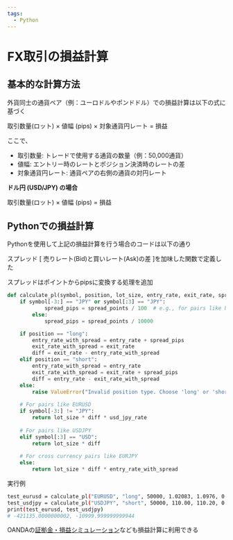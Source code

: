 ```yaml
---
tags:
  - Python
---
```


# FX取引の損益計算

## 基本的な計算方法
外貨同士の通貨ペア（例：ユーロドルやポンドドル）での損益計算は以下の式に基づく

取引数量(ロット) × 値幅 (pips) × 対象通貨円レート = 損益

ここで、

- 取引数量: トレードで使用する通貨の数量（例：50,000通貨）
- 値幅: エントリー時のレートとポジション決済時のレートの差
- 対象通貨円レート: 通貨ペアの右側の通貨の対円レート

**ドル円 (USD/JPY) の場合**

取引数量(ロット) × 値幅 (pips)  = 損益

## Pythonでの損益計算

Pythonを使用して上記の損益計算を行う場合のコードは以下の通り

スプレッド [ 売りレート(Bid)と買いレート(Ask)の差 ]を加味した関数で定義した

スプレッドはポイントからpipsに変換する処理を追加

```py
def calculate_pl(symbol, position, lot_size, entry_rate, exit_rate, spread_points, usd_jpy_rate=146):
    if symbol[-3:] == "JPY" or symbol[:3] == "JPY":
            spread_pips = spread_points / 100  # e.g., for pairs like USDJPY
        else:
            spread_pips = spread_points / 10000

    if position == "long":
        entry_rate_with_spread = entry_rate + spread_pips
        exit_rate_with_spread = exit_rate
        diff = exit_rate - entry_rate_with_spread
    elif position == "short":
        entry_rate_with_spread = entry_rate
        exit_rate_with_spread = exit_rate + spread_pips
        diff = entry_rate - exit_rate_with_spread
    else:
        raise ValueError("Invalid position type. Choose 'long' or 'short'.")
    
    # For pairs like EURUSD
    if symbol[-3:] != "JPY":
        return lot_size * diff * usd_jpy_rate
    
    # For pairs like USDJPY
    elif symbol[:3] == "USD":
        return lot_size * diff
    
    # For cross currency pairs like EURJPY
    else:
        return lot_size * diff * entry_rate_with_spread
```

実行例
```bash
test_eurusd = calculate_pl("EURUSD", "long", 50000, 1.02083, 1.0976, 0.0002)
test_usdjpy = calculate_pl("USDJPY", "short", 50000, 110.00, 110.20, 0.02)
print(test_eurusd, test_usdjpy)
# -421135.0000000002, -10999.999999999944
```

OANDAの[証拠金・損益シミュレーション](https://www.oanda.jp/lab-education/margin/)なども損益計算に利用できる